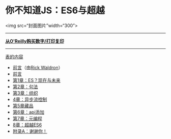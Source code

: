 
# 你不知道JS：ES6与超越

<img src=“封面图片”width=“300”>

* * *

**[从O'Reilly购买数字/打印复印](http://shop.oreilly.com/product/0636920033769.do)**

* * *

[表的内容](toc.md)

-   [前言](foreword.md)（由[Rick Waldron](http://bocoup.com/weblog/author/rick-waldron/)）
-   [前言](../preface.md)
-   [第1章：ES？现在与未来](ch1.md)
-   [第2章：句法](ch2.md)
-   [第3章：组织](ch3.md)
-   [4章：异步流控制](ch4.md)
-   [第5章藏品](ch5.md)
-   [第6章：api添加](ch6.md)
-   [第7章：元编程](ch7.md)
-   [8章：超越ES6](ch8.md)
-   [附录A：谢谢你！](apA.md)
